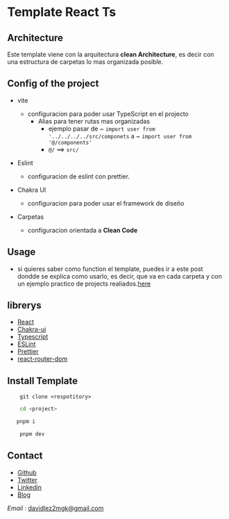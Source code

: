 # Template React Ts

## Architecture

Este template viene con la arquitectura **clean Architecture**, es decir con una estructura de carpetas lo mas organizada posible.

## Config of the project

- vite

  - configuracion para poder usar TypeScript en el projecto
    - Alias para tener rutas mas organizadas
      - ejemplo pasar de ~ `import user from '../../../../src/componets` a ~ `import user from '@/components'`
      - `@/` ==> `src/`

- Eslint

  - configuracion de eslint con prettier.

- Chakra UI

  - configuracion para poder usar el framework de diseño

- Carpetas

  - configuracion orientada a **Clean Code**

## Usage

- si quieres saber como function el template, puedes ir a este post dondde se explica como usarlo, es decir, que va en cada carpeta y con un ejemplo practico de projects realiados.[here](https://dblog.ga)

## librerys

- [React](https://reactjs.org/)
- [Chakra-ui](https://chakra-ui.com/)
- [Typescript](https://www.typescriptlang.org/)
- [ESLint](https://eslint.org/)
- [Prettier](https://prettier.io/)
- [react-router-dom](https://reacttraining.com/react-router/web/guides/quick-start)

## Install Template

```git
    git clone <respotitory>
```

```bash
    cd <project>
```

```bash
   pnpm i
```

```bash
    pnpm dev
```

## Contact

- [Github](https://github.com/itsDavidev)
- [Twitter](https://twitter.com/itsDavidev)
- [Linkedin](https://www.linkedin.com/in/itsdaviid/)
- [Blog](https://dblog.ga/)

_Email_ : davidlez2mgk@gmail.com
